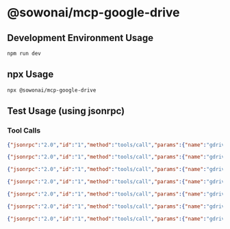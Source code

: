 # @sowonai/mcp-google-drive

## Development Environment Usage
```shell
npm run dev
```

## npx Usage
```shell
npx @sowonai/mcp-google-drive
```

## Test Usage (using jsonrpc)

### Tool Calls
```json
{"jsonrpc":"2.0","id":"1","method":"tools/call","params":{"name":"gdrive_authenticate","arguments":{}}}
```

```json
{"jsonrpc":"2.0","id":"1","method":"tools/call","params":{"name":"gdrive_checkAuthStatus","arguments":{}}}
```

```json
{"jsonrpc":"2.0","id":"1","method":"tools/call","params":{"name":"gdrive_listFiles","arguments":{"maxResults": 10}}}
```

```json
{"jsonrpc":"2.0","id":"1","method":"tools/call","params":{"name":"gdrive_searchFiles","arguments":{"query": "mimeType='application/pdf'", "maxResults": 5}}}
```

```json
{"jsonrpc":"2.0","id":"1","method":"tools/call","params":{"name":"gdrive_getFileInfo","arguments":{"fileId": "FILE_ID_HERE"}}}
```

```json
{"jsonrpc":"2.0","id":"1","method":"tools/call","params":{"name":"gdrive_downloadFile","arguments":{"fileId": "FILE_ID_HERE", "destination": "/path/to/save/file.pdf"}}}
```

```json
{"jsonrpc":"2.0","id":"1","method":"tools/call","params":{"name":"gdrive_uploadFile","arguments":{"name": "my-document.txt", "content": "This is the content of my file.", "mimeType": "text/plain", "parents": ["FOLDER_ID_HERE"]}}}
```
